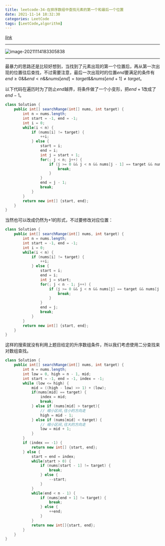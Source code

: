 ```yaml
---
title: leetcode-34-在排序数组中查找元素的第一个和最后一个位置
date: 2021-11-14 18:32:30
categories: LeetCode
tags: [LeetCode,algorithm]
---
```


[$link$](https://leetcode-cn.com/problems/find-first-and-last-position-of-element-in-sorted-array/)

<hr/>

![image-20211114183305838](https://gitee.com/cao_ziqiang/img/raw/master/20211114183305.png)

<hr/>

最暴力的思路还是比较好想到，当找到了元素出现的第一个位置后，再从第一次出现的位置往后查找，不过需要注意，最后一次出现时的位置$end$要满足的条件有$end\ge0 \text{&&} end \lt n \text{&&} nums[end]=target \text{&&} nums[end+1] \neq target$。

以下代码在遍历时为了防止$end$越界，将条件做了一个小变形，把$end+1$改成了$end-1$。

```java
class Solution {
    public int[] searchRange(int[] nums, int target) {
        int n = nums.length;
        int start = -1, end = -1;
        int i = 0;
        while(i < n) {
            if (nums[i] != target) {
                ++i;
            } else {
                start = i;
                end = i;
                int j = start + 1;
                for(; j < n; j++) {
                    if (j >= 0 && j < n && nums[j - 1] == target && nums[j] != target) {
                        break;
                    }
                }
                end = j - 1;
                break;
            }
        }
        return new int[] {start, end};
    }
}
```

当然也可以改成仍然为+1的形式，不过要修改对应位置：

```java
class Solution {
    public int[] searchRange(int[] nums, int target) {
        int n = nums.length;
        int start = -1, end = -1;
        int i = 0;
        while(i < n) {
            if (nums[i] != target) {
                ++i;
            } else {
                start = i;
                end = i;
                int j = start;
                for(; j < n - 1; j++) {
                    if (j >= 0 && j < n && nums[j] == target && nums[j + 1] != target) {
                        break;
                    }
                }
                end = j;
                break;
            }
        }
        return new int[] {start, end};
    }
}
```

这样的搜索就没有利用上题目给定的升序数组条件，所以我们考虑使用二分查找来对数组查找。

```java
class Solution {
    public int[] searchRange(int[] nums, int target) {
        int n = nums.length;
        int low = 0, high = n - 1, mid;
        int start = -1, end = -1, index = -1;
        while (low <= high) {
            mid = ((high - low) >> 1) + (low);
            if(nums[mid] == target) {
                index = mid;
                break;
            } else if (nums[mid] > target){
                // 缩小区间,往小的方向走
                high = mid - 1;
            } else if (nums[mid] < target) {
                // 缩小区间,往大的方向走
                low = mid + 1;
            }
        }
        if (index == -1) {
            return new int[] {start, end};
        } else {
            start = end = index;
            while(start > 0) {
                if (nums[start - 1] != target) {
                    break;
                } else {
                    --start;
                }
            }
            while(end < n - 1) {
                if (nums[end + 1] != target) {
                    break;
                } else {
                    ++end;
                }
            }
            return new int[]{start, end};
        }       
    }
}
```

